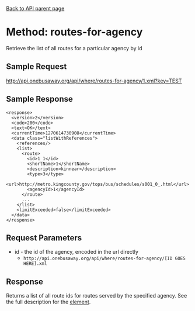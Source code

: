 [Back to API parent page](../index.html)

# Method: routes-for-agency

Retrieve the list of all routes for a particular agency by id

## Sample Request

http://api.onebusaway.org/api/where/routes-for-agency/1.xml?key=TEST

## Sample Response

    <response>
      <version>2</version>
      <code>200</code>
      <text>OK</text>
      <currentTime>1270614730908</currentTime>
      <data class="listWithReferences">
        <references/>
        <list>
          <route>
            <id>1_1</id>
            <shortName>1</shortName>
            <description>kinnear</description>
            <type>3</type>
            <url>http://metro.kingcounty.gov/tops/bus/schedules/s001_0_.html</url>
            <agencyId>1</agencyId>
          </route>
          ...
        </list>
        <limitExceeded>false</limitExceeded>
      </data>
    </response>

## Request Parameters

* id - the id of the agency, encoded in the url directly
    * `http://api.onebusaway.org/api/where/routes-for-agency/[ID GOES HERE].xml`

## Response

Returns a list of all route ids for routes served by the specified agency.  See the full description for the [<route/> element](../elements/route.html).